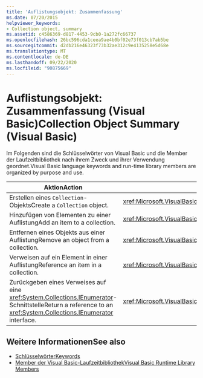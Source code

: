 ```yaml
---
title: 'Auflistungsobjekt: Zusammenfassung'
ms.date: 07/20/2015
helpviewer_keywords:
- Collection object, summary
ms.assetid: c4586369-d817-4453-9cb0-1a272fc66737
ms.openlocfilehash: 26bc596cda1ceea9ae4b0bf02e73f013cb7ab5be
ms.sourcegitcommit: d2db216e46323f73b32ae312c9e4135258e5d68e
ms.translationtype: MT
ms.contentlocale: de-DE
ms.lasthandoff: 09/22/2020
ms.locfileid: "90875669"
---
```

# <a name="collection-object-summary-visual-basic"></a><span data-ttu-id="aea1c-102">Auflistungsobjekt: Zusammenfassung (Visual Basic)</span><span class="sxs-lookup"><span data-stu-id="aea1c-102">Collection Object Summary (Visual Basic)</span></span>

<span data-ttu-id="aea1c-103">Im Folgenden sind die Schlüsselwörter von Visual Basic und die Member der Laufzeitbibliothek nach ihrem Zweck und ihrer Verwendung geordnet.</span><span class="sxs-lookup"><span data-stu-id="aea1c-103">Visual Basic language keywords and run-time library members are organized by purpose and use.</span></span>  
  
|<span data-ttu-id="aea1c-104">Aktion</span><span class="sxs-lookup"><span data-stu-id="aea1c-104">Action</span></span>|<span data-ttu-id="aea1c-105">Sprachelement</span><span class="sxs-lookup"><span data-stu-id="aea1c-105">Language element</span></span>|  
|------------|----------------------|  
|<span data-ttu-id="aea1c-106">Erstellen eines `Collection`-Objekts</span><span class="sxs-lookup"><span data-stu-id="aea1c-106">Create a `Collection` object.</span></span>|<xref:Microsoft.VisualBasic.Collection>|  
|<span data-ttu-id="aea1c-107">Hinzufügen von Elementen zu einer Auflistung</span><span class="sxs-lookup"><span data-stu-id="aea1c-107">Add an item to a collection.</span></span>|<xref:Microsoft.VisualBasic.Collection.Add%2A>|  
|<span data-ttu-id="aea1c-108">Entfernen eines Objekts aus einer Auflistung</span><span class="sxs-lookup"><span data-stu-id="aea1c-108">Remove an object from a collection.</span></span>|<xref:Microsoft.VisualBasic.Collection.Remove%2A>|  
|<span data-ttu-id="aea1c-109">Verweisen auf ein Element in einer Auflistung</span><span class="sxs-lookup"><span data-stu-id="aea1c-109">Reference an item in a collection.</span></span>|<xref:Microsoft.VisualBasic.Collection.Item%2A>|  
|<span data-ttu-id="aea1c-110">Zurückgeben eines Verweises auf eine <xref:System.Collections.IEnumerator>-Schnittstelle</span><span class="sxs-lookup"><span data-stu-id="aea1c-110">Return a reference to an <xref:System.Collections.IEnumerator> interface.</span></span>|<xref:Microsoft.VisualBasic.Collection.System%23Collections%23IEnumerable%23GetEnumerator%2A>|  
  
## <a name="see-also"></a><span data-ttu-id="aea1c-111">Weitere Informationen</span><span class="sxs-lookup"><span data-stu-id="aea1c-111">See also</span></span>

- [<span data-ttu-id="aea1c-112">Schlüsselwörter</span><span class="sxs-lookup"><span data-stu-id="aea1c-112">Keywords</span></span>](index.md)
- [<span data-ttu-id="aea1c-113">Member der Visual Basic-Laufzeitbibliothek</span><span class="sxs-lookup"><span data-stu-id="aea1c-113">Visual Basic Runtime Library Members</span></span>](../runtime-library-members.md)
